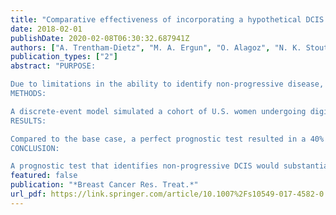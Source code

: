 ```yaml
---
title: "Comparative effectiveness of incorporating a hypothetical DCIS prognostic marker into breast cancer screening"
date: 2018-02-01
publishDate: 2020-02-08T06:30:32.687941Z
authors: ["A. Trentham-Dietz", "M. A. Ergun", "O. Alagoz", "N. K. Stout", "R. E. Gangnon", "J. M. Hampton", "K. Dittus", "T. A. James", "P. M. Vacek", "S. D. Herschorn", "E. S. Burnside", "A. N. A. Tosteson", "D. L. Weaver", "B. L. Sprague"]
publication_types: ["2"]
abstract: "PURPOSE:

Due to limitations in the ability to identify non-progressive disease, ductal carcinoma in situ (DCIS) is usually managed similarly to localized invasive breast cancer. We used simulation modeling to evaluate the potential impact of a hypothetical test that identifies non-progressive DCIS.
METHODS:

A discrete-event model simulated a cohort of U.S. women undergoing digital screening mammography. All women diagnosed with DCIS underwent the hypothetical DCIS prognostic test. Women with test results indicating progressive DCIS received standard breast cancer treatment and a decrement to quality of life corresponding to the treatment. If the DCIS test indicated non-progressive DCIS, no treatment was received and women continued routine annual surveillance mammography. A range of test performance characteristics and prevalence of non-progressive disease were simulated. Analysis compared discounted quality-adjusted life years (QALYs) and costs for test scenarios to base-case scenarios without the test.
RESULTS:

Compared to the base case, a perfect prognostic test resulted in a 40% decrease in treatment costs, from $13,321 to $8005 USD per DCIS case. A perfect test produced 0.04 additional QALYs (16 days) for women diagnosed with DCIS, added to the base case of 5.88 QALYs per DCIS case. The results were sensitive to the performance characteristics of the prognostic test, the proportion of DCIS cases that were non-progressive in the model, and the frequency of mammography screening in the population.
CONCLUSION:

A prognostic test that identifies non-progressive DCIS would substantially reduce treatment costs but result in only modest improvements in quality of life when averaged over all DCIS cases."
featured: false
publication: "*Breast Cancer Res. Treat.*"
url_pdf: https://link.springer.com/article/10.1007%2Fs10549-017-4582-0
---
```


